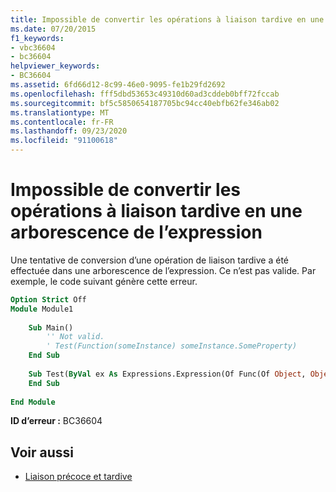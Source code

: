 ```yaml
---
title: Impossible de convertir les opérations à liaison tardive en une arborescence de l’expression
ms.date: 07/20/2015
f1_keywords:
- vbc36604
- bc36604
helpviewer_keywords:
- BC36604
ms.assetid: 6fd66d12-8c99-46e0-9095-fe1b29fd2692
ms.openlocfilehash: fff5dbd53653c49310d60ad3cddeb0bff72fccab
ms.sourcegitcommit: bf5c5850654187705bc94cc40ebfb62fe346ab02
ms.translationtype: MT
ms.contentlocale: fr-FR
ms.lasthandoff: 09/23/2020
ms.locfileid: "91100618"
---
```

# <a name="late-binding-operations-cannot-be-converted-to-an-expression-tree"></a>Impossible de convertir les opérations à liaison tardive en une arborescence de l’expression

Une tentative de conversion d’une opération de liaison tardive a été effectuée dans une arborescence de l’expression. Ce n’est pas valide. Par exemple, le code suivant génère cette erreur.  
  
```vb  
Option Strict Off  
Module Module1  
  
    Sub Main()  
        '' Not valid.  
        ' Test(Function(someInstance) someInstance.SomeProperty)  
    End Sub  
  
    Sub Test(ByVal ex As Expressions.Expression(Of Func(Of Object, Object)))  
    End Sub  
  
End Module  
```  
  
 **ID d’erreur :** BC36604  
  
## <a name="see-also"></a>Voir aussi

- [Liaison précoce et tardive](../programming-guide/language-features/early-late-binding/index.md)
